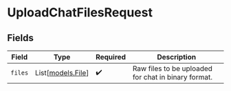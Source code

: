# UploadChatFilesRequest


## Fields

| Field                                               | Type                                                | Required                                            | Description                                         |
| --------------------------------------------------- | --------------------------------------------------- | --------------------------------------------------- | --------------------------------------------------- |
| `files`                                             | List[[models.File](../models/file.md)]              | :heavy_check_mark:                                  | Raw files to be uploaded for chat in binary format. |